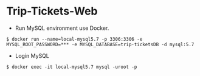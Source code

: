# Trip-Tickets-Web
+ Run MySQL environment use Docker.
```shell
$ docker run --name=local-mysql5.7 -p 3306:3306 -e MYSQL_ROOT_PASSWORD=*** -e MYSQL_DATABASE=trip-ticketsDB -d mysql:5.7
```
+ Login MySQL
```shell
$ docker exec -it local-mysql5.7 mysql -uroot -p
```
